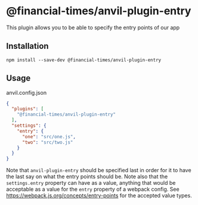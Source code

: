 # @financial-times/anvil-plugin-entry

This plugin allows you to be able to specify the entry points of our app

## Installation

```
npm install --save-dev @financial-times/anvil-plugin-entry
```

## Usage

anvil.config.json

```json
{
  "plugins": [
    "@financial-times/anvil-plugin-entry"
  ],
  "settings": {
    "entry": {
      "one": "src/one.js",
      "two": "src/two.js"
    }
  }
}
```

Note that `anvil-plugin-entry` should be specified last in order for it to have the last say on what the entry points should be.
Note also that the `settings.entry` property can have as a value, anything that would be acceptable as a value for the `entry` property of a webpack config. 
See https://webpack.js.org/concepts/entry-points for the accepted value types.
